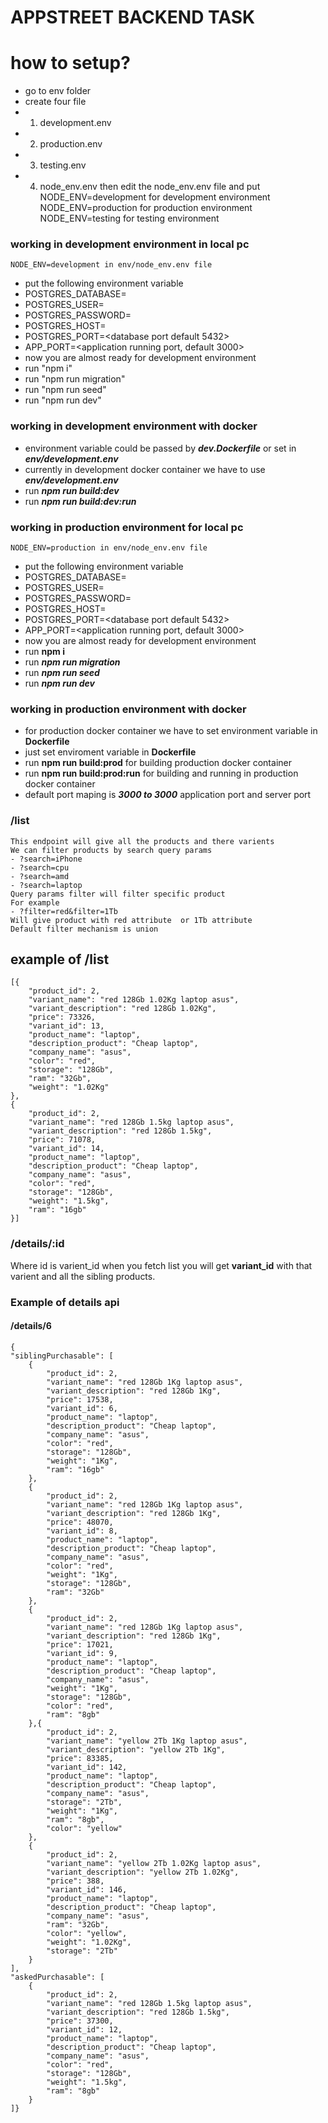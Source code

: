 # APPSTREET BACKEND TASK

# how to setup?
  - go to env folder 
  - create four file 
  - 1) development.env
  - 2) production.env
  - 3) testing.env
  - 4) node_env.env
    then edit the node_env.env file and put 
    NODE_ENV=development for development environment
    NODE_ENV=production for production environment 
    NODE_ENV=testing  for testing environment 

### working in development environment  in local pc
    NODE_ENV=development in env/node_env.env file 
 - put the following environment variable 
 - POSTGRES_DATABASE=<database name>
 - POSTGRES_USER=<database user>
 - POSTGRES_PASSWORD=<database password>
 - POSTGRES_HOST=<database host>
 - POSTGRES_PORT=<database port default 5432> 
 - APP_PORT=<application running port, default 3000>
 - now you are almost ready for development environment 
 - run "npm i" 
 - run "npm run migration"
 - run "npm run seed"
 - run "npm run dev"

### working in development environment with docker 
- environment variable could be passed by ***dev.Dockerfile*** or set in ***env/development.env***  
- currently in development docker container we have to use  ***env/development.env***
- run ***npm run build:dev***
- run ***npm run build:dev:run***

 
### working in production environment for local pc  
    NODE_ENV=production in env/node_env.env file
 - put the following environment variable 
 - POSTGRES_DATABASE=<database name>
 - POSTGRES_USER=<database user>
 - POSTGRES_PASSWORD=<database password>
 - POSTGRES_HOST=<database host>
 - POSTGRES_PORT=<database port default 5432> 
 - APP_PORT=<application running port, default 3000>
 - now you are almost ready for development environment 
 - run **npm i** 
 - run ***npm run migration***
 - run ***npm run seed***
 - run ***npm run dev***
 
### working in production environment with docker
 - for production docker container we have to set environment variable in **Dockerfile** 
 - just set enviroment variable  in **Dockerfile** 
 - run **npm run build:prod** for building production docker container   
 - run **npm run build:prod:run** for building and running in production docker container  
 - default port maping is ***3000 to 3000*** application port and server port 


### /list 
    This endpoint will give all the products and there varients
    We can filter products by search query params    
    - ?search=iPhone  
    - ?search=cpu
    - ?search=amd
    - ?search=laptop  
    Query params filter will filter specific product
    For example 
    - ?filter=red&filter=1Tb 
    Will give product with red attribute  or 1Tb attribute   
    Default filter mechanism is union

 ## example of /list
    [{
        "product_id": 2,
        "variant_name": "red 128Gb 1.02Kg laptop asus",
        "variant_description": "red 128Gb 1.02Kg",
        "price": 73326,
        "variant_id": 13,
        "product_name": "laptop",
        "description_product": "Cheap laptop",
        "company_name": "asus",
        "color": "red",
        "storage": "128Gb",
        "ram": "32Gb",
        "weight": "1.02Kg"
    },
    {
        "product_id": 2,
        "variant_name": "red 128Gb 1.5kg laptop asus",
        "variant_description": "red 128Gb 1.5kg",
        "price": 71078,
        "variant_id": 14,
        "product_name": "laptop",
        "description_product": "Cheap laptop",
        "company_name": "asus",
        "color": "red",
        "storage": "128Gb",
        "weight": "1.5kg",
        "ram": "16gb"
    }]
### /details/:id
Where id is varient_id when you fetch list you will get **variant_id** with that varient and all the sibling products.

### Example of details api
#### /details/6 
    
    {
    "siblingPurchasable": [
        {
            "product_id": 2,
            "variant_name": "red 128Gb 1Kg laptop asus",
            "variant_description": "red 128Gb 1Kg",
            "price": 17538,
            "variant_id": 6,
            "product_name": "laptop",
            "description_product": "Cheap laptop",
            "company_name": "asus",
            "color": "red",
            "storage": "128Gb",
            "weight": "1Kg",
            "ram": "16gb"
        },
        {
            "product_id": 2,
            "variant_name": "red 128Gb 1Kg laptop asus",
            "variant_description": "red 128Gb 1Kg",
            "price": 48070,
            "variant_id": 8,
            "product_name": "laptop",
            "description_product": "Cheap laptop",
            "company_name": "asus",
            "color": "red",
            "weight": "1Kg",
            "storage": "128Gb",
            "ram": "32Gb"
        },
        {
            "product_id": 2,
            "variant_name": "red 128Gb 1Kg laptop asus",
            "variant_description": "red 128Gb 1Kg",
            "price": 17021,
            "variant_id": 9,
            "product_name": "laptop",
            "description_product": "Cheap laptop",
            "company_name": "asus",
            "weight": "1Kg",
            "storage": "128Gb",
            "color": "red",
            "ram": "8gb"
        },{
            "product_id": 2,
            "variant_name": "yellow 2Tb 1Kg laptop asus",
            "variant_description": "yellow 2Tb 1Kg",
            "price": 83385,
            "variant_id": 142,
            "product_name": "laptop",
            "description_product": "Cheap laptop",
            "company_name": "asus",
            "storage": "2Tb",
            "weight": "1Kg",
            "ram": "8gb",
            "color": "yellow"
        },
        {
            "product_id": 2,
            "variant_name": "yellow 2Tb 1.02Kg laptop asus",
            "variant_description": "yellow 2Tb 1.02Kg",
            "price": 388,
            "variant_id": 146,
            "product_name": "laptop",
            "description_product": "Cheap laptop",
            "company_name": "asus",
            "ram": "32Gb",
            "color": "yellow",
            "weight": "1.02Kg",
            "storage": "2Tb"
        }
    ],
    "askedPurchasable": [
        {
            "product_id": 2,
            "variant_name": "red 128Gb 1.5kg laptop asus",
            "variant_description": "red 128Gb 1.5kg",
            "price": 37300,
            "variant_id": 12,
            "product_name": "laptop",
            "description_product": "Cheap laptop",
            "company_name": "asus",
            "color": "red",
            "storage": "128Gb",
            "weight": "1.5kg",
            "ram": "8gb"
        }
    ]}
  
